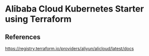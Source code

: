 # Alibaba Cloud Kubernetes Starter using Terraform 



## References
https://registry.terraform.io/providers/aliyun/alicloud/latest/docs